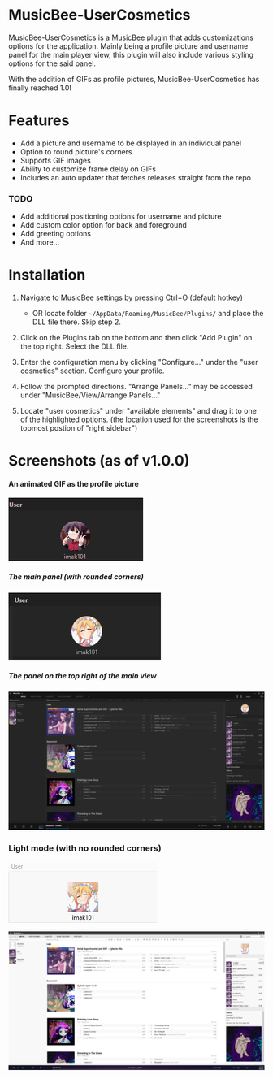 ﻿# MusicBee-UserCosmetics

MusicBee-UserCosmetics is a [MusicBee](https://getmusicbee.com/) plugin that adds customizations options for the application. Mainly being a profile picture and username panel for the main player view, this plugin will also include various styling options for the said panel.

With the addition of GIFs as profile pictures, MusicBee-UserCosmetics has finally reached 1.0!

# Features

- Add a picture and username to be displayed in an individual panel
- Option to round picture's corners
- Supports GIF images
- Ability to customize frame delay on GIFs 
- Includes an auto updater that fetches releases straight from the repo

### TODO

- Add additional positioning options for username and picture
- Add custom color option for back and foreground
- Add greeting options
- And more...

# Installation

1. Navigate to MusicBee settings by pressing Ctrl+O (default hotkey)
    - OR locate folder ```~/AppData/Roaming/MusicBee/Plugins/``` and place the DLL file there. Skip step 2.
    
2. Click on the Plugins tab on the bottom and then click "Add Plugin" on the top right. Select the DLL file.

3. Enter the configuration menu by clicking "Configure..." under the "user cosmetics" section. Configure your profile.

4. Follow the prompted directions. "Arrange Panels..." may be accessed under "MusicBee/View/Arrange Panels..."

5. Locate "user cosmetics" under "available elements" and drag it to one of the highlighted options. (the location used for the screenshots is the topmost postion of "right sidebar")

# Screenshots (as of v1.0.0)

#### An animated GIF as the profile picture
![GifMainPanel](Images/GifMainPanel.gif)

##### The main panel (with rounded corners)
![PanelZoom](Images/PanelZoomDark.png)

##### The panel on the top right of the main view
![MainView](Images/MainViewDark.png)

### Light mode (with no rounded corners)

![PanelZoomDark](Images/PanelZoom.png)

![MainViewDark](Images/MainView.png)

